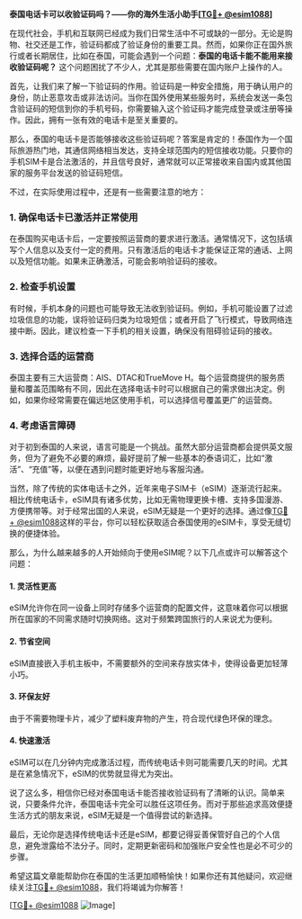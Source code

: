 **泰国电话卡可以收验证码吗？——你的海外生活小助手[[TG💪+ @esim1088](https://t.me/s/esim1088)]**

在现代社会，手机和互联网已经成为我们日常生活中不可或缺的一部分。无论是购物、社交还是工作，验证码都成了验证身份的重要工具。然而，如果你正在国外旅行或者长期居住，比如在泰国，可能会遇到一个问题：**泰国的电话卡能不能用来接收验证码呢？** 这个问题困扰了不少人，尤其是那些需要在国内账户上操作的人。

首先，让我们来了解一下验证码的作用。验证码是一种安全措施，用于确认用户的身份，防止恶意攻击或非法访问。当你在国外使用某些服务时，系统会发送一条包含验证码的短信到你的手机号码，你需要输入这个验证码才能完成登录或注册等操作。因此，拥有一张有效的电话卡是至关重要的。

那么，泰国的电话卡是否能够接收这些验证码呢？答案是肯定的！泰国作为一个国际旅游热门地，其通信网络相当发达，支持全球范围内的短信接收功能。只要你的手机SIM卡是合法激活的，并且信号良好，通常就可以正常接收来自国内或其他国家的服务平台发送的验证码短信。

不过，在实际使用过程中，还是有一些需要注意的地方：

### 1. **确保电话卡已激活并正常使用**
   在泰国购买电话卡后，一定要按照运营商的要求进行激活。通常情况下，这包括填写个人信息以及支付一定的费用。只有激活后的电话卡才能保证正常的通话、上网以及短信功能。如果未正确激活，可能会影响验证码的接收。

### 2. **检查手机设置**
   有时候，手机本身的问题也可能导致无法收到验证码。例如，手机可能设置了过滤垃圾信息的功能，误将验证码归类为垃圾短信；或者开启了飞行模式，导致网络连接中断。因此，建议检查一下手机的相关设置，确保没有阻碍验证码的接收。

### 3. **选择合适的运营商**
   泰国主要有三大运营商：AIS、DTAC和TrueMove H。每个运营商提供的服务质量和覆盖范围略有不同，因此在选择电话卡时可以根据自己的需求做出决定。例如，如果你经常需要在偏远地区使用手机，可以选择信号覆盖更广的运营商。

### 4. **考虑语言障碍**
   对于初到泰国的人来说，语言可能是一个挑战。虽然大部分运营商都会提供英文服务，但为了避免不必要的麻烦，最好提前了解一些基本的泰语词汇，比如“激活”、“充值”等，以便在遇到问题时能更好地与客服沟通。

当然，除了传统的实体电话卡之外，近年来电子SIM卡（eSIM）逐渐流行起来。相比传统电话卡，eSIM具有诸多优势，比如无需物理更换卡槽、支持多国漫游、方便携带等。对于经常出国的人来说，eSIM无疑是一个更好的选择。通过像[TG💪+ @esim1088](https://t.me/s/esim1088)这样的平台，你可以轻松获取适合泰国使用的eSIM卡，享受无缝切换的便捷体验。

那么，为什么越来越多的人开始倾向于使用eSIM呢？以下几点或许可以解答这个问题：

#### 1. **灵活性更高**
   eSIM允许你在同一设备上同时存储多个运营商的配置文件，这意味着你可以根据所在国家的不同需求随时切换网络。这对于频繁跨国旅行的人来说尤为便利。

#### 2. **节省空间**
   eSIM直接嵌入手机主板中，不需要额外的空间来存放实体卡，使得设备更加轻薄小巧。

#### 3. **环保友好**
   由于不需要物理卡片，减少了塑料废弃物的产生，符合现代绿色环保的理念。

#### 4. **快速激活**
   eSIM可以在几分钟内完成激活过程，而传统电话卡则可能需要几天的时间。尤其是在紧急情况下，eSIM的优势就显得尤为突出。

说了这么多，相信你已经对泰国电话卡能否接收验证码有了清晰的认识。简单来说，只要条件允许，泰国电话卡完全可以胜任这项任务。而对于那些追求高效便捷生活方式的朋友来说，eSIM无疑是一个值得尝试的新选择。

最后，无论你是选择传统电话卡还是eSIM，都要记得妥善保管好自己的个人信息，避免泄露给不法分子。同时，定期更新密码和加强账户安全性也是必不可少的步骤。

希望这篇文章能帮助你在泰国的生活更加顺畅愉快！如果你还有其他疑问，欢迎继续关注[TG💪+ @esim1088](https://t.me/s/esim1088)，我们将竭诚为你解答！

[[TG💪+ @esim1088](https://t.me/s/esim1088) ![Image](https://i.postimg.cc/4NQfJmqS/Snipaste-2025-05-13-00-14-12.png)]